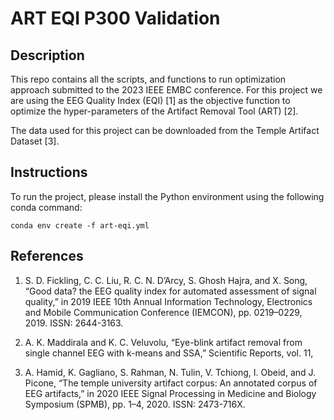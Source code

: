 # ART EQI P300 Validation

## Description
This repo contains all the scripts, and functions to run optimization approach submitted to the 2023 IEEE EMBC conference. For this project we are using the EEG Quality Index (EQI) [1] as the objective function to optimize the hyper-parameters of the Artifact Removal Tool (ART) [2].

The data used for this project can be downloaded from the Temple Artifact Dataset [3].

## Instructions
To run the project, please install the Python environment using the following conda command:

```
conda env create -f art-eqi.yml
```



## References
1. S. D. Fickling, C. C. Liu, R. C. N. D’Arcy, S. Ghosh Hajra, and X. Song, “Good data? the EEG quality index for automated assessment of signal quality,” in 2019 IEEE 10th Annual Information Technology, Electronics and Mobile Communication Conference (IEMCON), pp. 0219–0229, 2019. ISSN: 2644-3163.

2. A. K. Maddirala and K. C. Veluvolu, “Eye-blink artifact removal from single channel EEG with k-means and SSA,” Scientific Reports, vol. 11,

3. A. Hamid, K. Gagliano, S. Rahman, N. Tulin, V. Tchiong, I. Obeid, and J. Picone, “The temple university artifact corpus: An annotated corpus of EEG artifacts,” in 2020 IEEE Signal Processing in Medicine and Biology Symposium (SPMB), pp. 1–4, 2020. ISSN: 2473-716X.